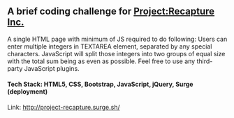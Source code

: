 ## A brief coding challenge for [Project:Recapture Inc.](https://projectrecapture.com/)

A single HTML page with minimum of JS required to do following:
Users can enter multiple integers in TEXTAREA element, separated by any special characters. JavaScript will split those integers into two groups of equal size with the total sum being as even as possible. Feel free to use any third-party JavaScript plugins. 

#### Tech Stack: HTML5, CSS, Bootstrap, JavaScript, jQuery, Surge (deployment)

Link: http://project-recapture.surge.sh/
